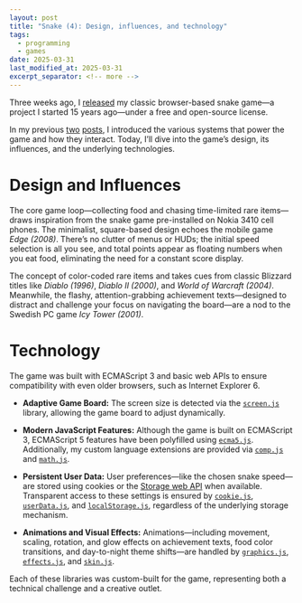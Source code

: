 ```yaml
---
layout: post
title: "Snake (4): Design, influences, and technology"
tags:
  - programming
  - games
date: 2025-03-31
last_modified_at: 2025-03-31
excerpt_separator: <!-- more -->
---
```


Three weeks ago, I [released][2] my classic browser-based snake game—a project
I started 15 years ago—under a free and open-source license.

In my previous [two][1] [posts][3], I introduced the various systems that power
the game and how they interact. Today, I’ll dive into the game’s design, its
influences, and the underlying technologies.

<!-- more -->

# Design and Influences

The core game loop—collecting food and chasing time-limited rare items—draws
inspiration from the snake game pre-installed on Nokia 3410 cell phones. The
minimalist, square-based design echoes the mobile game _Edge (2008)_. There’s
no clutter of menus or HUDs; the initial speed selection is all you see, and
total points appear as floating numbers when you eat food, eliminating the need
for a constant score display.

The concept of color-coded rare items and takes cues from classic Blizzard
titles like _Diablo (1996)_, _Diablo II (2000)_, and _World of Warcraft
(2004)_. Meanwhile, the flashy, attention-grabbing achievement texts—designed
to distract and challenge your focus on navigating the board—are a nod to the
Swedish PC game _Icy Tower (2001)_.

# Technology

The game was built with ECMAScript 3 and basic web APIs to ensure compatibility
with even older browsers, such as Internet Explorer 6.

- **Adaptive Game Board:** The screen size is detected via the
  [`screen.js`][11] library, allowing the game board to adjust dynamically.

- **Modern JavaScript Features:** Although the game is built on ECMAScript 3,
  ECMAScript 5 features have been polyfilled using [`ecma5.js`][4].
  Additionally, my custom language extensions are provided via [`comp.js`][9]
  and [`math.js`][10].

- **Persistent User Data:** User preferences—like the chosen snake speed—are
  stored using cookies or the [Storage web API][5] when available. Transparent
  access to these settings is ensured by [`cookie.js`][6], [`userData.js`][7],
  and [`localStorage.js`][8], regardless of the underlying storage mechanism.

- **Animations and Visual Effects:** Animations—including movement, scaling,
  rotation, and glow effects on achievement texts, food color transitions, and
  day-to-night theme shifts—are handled by [`graphics.js`][12],
  [`effects.js`][13], and [`skin.js`][14].

Each of these libraries was custom-built for the game, representing both a
technical challenge and a creative outlet.

[1]: /Snake-2
[2]: https://github.com/witiko/snake
[3]: /Snake-3
[4]: https://github.com/Witiko/snake/blob/v0.9/scripts/ecma5.js
[5]: https://developer.mozilla.org/en-US/docs/Web/API/Storage
[6]: https://github.com/Witiko/snake/blob/v0.9/scripts/cookie.js
[7]: https://github.com/Witiko/snake/blob/v0.9/scripts/userData.js
[8]: https://github.com/Witiko/snake/blob/v0.9/scripts/localStorage.js
[9]: https://github.com/Witiko/snake/blob/v0.9/scripts/comp.js
[10]: https://github.com/Witiko/snake/blob/v0.9/scripts/math.js
[11]: https://github.com/Witiko/snake/blob/v0.9/scripts/screen.js
[12]: https://github.com/Witiko/snake/blob/v0.9/scripts/graphics.js
[13]: https://github.com/Witiko/snake/blob/v0.9/scripts/effects.js
[14]: https://github.com/Witiko/snake/blob/v0.9/scripts/skin.js
